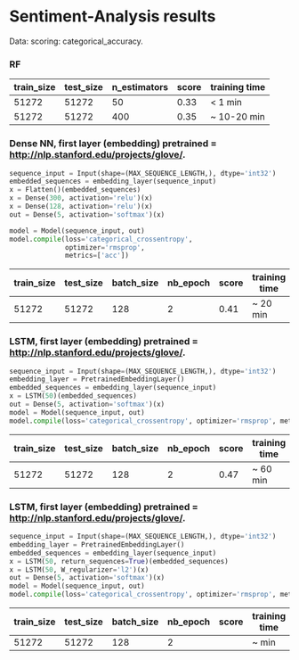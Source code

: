 # Sentiment-Analysis results
Data: scoring: categorical_accuracy.
### RF

train_size | test_size | n_estimators |score | training time
------------ | ------------- | ---------- | ------------- | ----------
51272 | 51272 | 50 | 0.33 | < 1 min
51272 | 51272 | 400 | 0.35 | ~ 10-20 min

### Dense NN, first layer (embedding) pretrained = http://nlp.stanford.edu/projects/glove/.
```python
sequence_input = Input(shape=(MAX_SEQUENCE_LENGTH,), dtype='int32')
embedded_sequences = embedding_layer(sequence_input)
x = Flatten()(embedded_sequences)
x = Dense(300, activation='relu')(x)
x = Dense(128, activation='relu')(x)
out = Dense(5, activation='softmax')(x)

model = Model(sequence_input, out)
model.compile(loss='categorical_crossentropy',
              optimizer='rmsprop',
              metrics=['acc'])
```

train_size | test_size | batch_size |nb_epoch |score | training time
------------ | ------------- | ----------| ---------- | ------------- | ----------
51272 | 51272 | 128 | 2 | 0.41 | ~ 20 min

### LSTM, first layer (embedding) pretrained = http://nlp.stanford.edu/projects/glove/.
```python
sequence_input = Input(shape=(MAX_SEQUENCE_LENGTH,), dtype='int32')
embedding_layer = PretrainedEmbeddingLayer()
embedded_sequences = embedding_layer(sequence_input)
x = LSTM(50)(embedded_sequences)
out = Dense(5, activation='softmax')(x)
model = Model(sequence_input, out)
model.compile(loss='categorical_crossentropy', optimizer='rmsprop', metrics=['acc'])
```

train_size | test_size | batch_size |nb_epoch |score | training time
------------ | ------------- | ----------| ---------- | ------------- | ----------
51272 | 51272 | 128 | 2 | 0.47 | ~ 60 min


### LSTM, first layer (embedding) pretrained = http://nlp.stanford.edu/projects/glove/.
```python
sequence_input = Input(shape=(MAX_SEQUENCE_LENGTH,), dtype='int32')
embedding_layer = PretrainedEmbeddingLayer()
embedded_sequences = embedding_layer(sequence_input)
x = LSTM(50, return_sequences=True)(embedded_sequences)
x = LSTM(50, W_regularizer='l2')(x)
out = Dense(5, activation='softmax')(x)
model = Model(sequence_input, out)
model.compile(loss='categorical_crossentropy', optimizer='rmsprop', metrics=['acc'])
```

train_size | test_size | batch_size |nb_epoch |score | training time
------------ | ------------- | ----------| ---------- | ------------- | ----------
51272 | 51272 | 128 | 2 |  | ~  min
